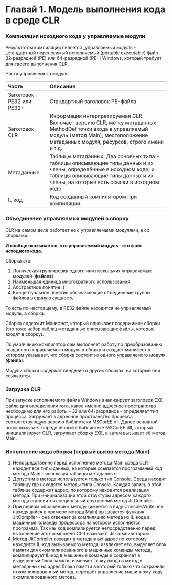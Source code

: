 # Главай 1. Модель выполнения кода в среде CLR

### Компиляция исходного кода у управляемые модули

Результатом компиляции является _управляемый модуль - _стандартный переносимый  исполняемый \(portable executable\) файл 32-разрядной \(PE\) или 64-разрядной \(PE+\) Windows, который требует для своего выполнения CLR.

Части управляемого модуля

| Часть | Описание |
| :--- | :--- |
| Заголовок PE32 или PE32+ | Стандартный заголовок PE-файла |
| Заголовок CLR | Информация интерпретируемая CLR.  Включает версию CLR, метку метаданных MethodDef точки входа в управляемый модуль \(метод Main\), местоположение метаданных модуля, ресурсов, строго имени и т.д. |
| Метаданные | Таблицы метаданных. Два основных типа - таблицы описывающие типы данных и их члены, определённые в исходном коде, и таблицы описывающие типы данных и их члены, на которые есть ссылки в исходном коде. |
| IL код | Код созданный компилятором при компиляции. |

### Объединение управляемых модулей в сборку

CLR на самом деле работает не с управляемыми модулями, а со сборками.

**И вообще оказывается, что управляемый модуль - это файл исходного кода.**

Сборка это:

1. Логическая группировка одного или нескольких управляемых модулей \(**файлов**\)
2. Наименьшая единица многократного использования
3. Абстрактное понятие :\)
4. Концептуальное понятие обозначающие объединение группы файлов в единую сущность

То есть по-настоящему, в PE32 файле находится не управляемый модуль, а сборка.

Сборка содержит Манифест, который описывает содержимое сборки \(это тоже набор таблиц метаданных описывающих файлы, которые входят в сборку\).

По умолчанию компилятор сам выполняет работу по преобразованию созданного управляемого модуля в сборку и создает манифест в котором указывает, что сборка состоит из одного управляемого модуля \(**файла**\).

Модули сборки содержат сведения о других сборках, на которые они ссылаются.

### Загрузка CLR

При запуске исполняемого файла Windows анализирует заголовок EXE-файла для определения того, какое именно адресное пространство необходимо для его работы - 32 или 64-разрядное - определяет тип процесса. Загружает в адресное пространство  процесса соответствующую версию библиотеки MSCorEE.dll. Далее основной поток вызывает определённый в библиотеке MSCorEE.dll, который инициализирует CLR, загружает сборку EXE, а затем вызывает её метод Main.

### Исполнение кода сборки \(первый вызов метода Main\)

1. Непосредственно перед исполнение метода Main среда CLR находит все типы данных, на которые ссылается программный код метода Main - используя таблицы метаданных.
2. Допустим в методе используется только тип Console. Среда находит таблицу где находятся методы типа Console. Каждая запись в этой таблице содержит адрес, по которому находится реализация метода. При инициализации этой структуры адресом каждого метода становится специальный внутренний метод JitCompiler.
3. При первом обращении к методу \(имеется в виду Console.WriteLine находящийся в примере метода Main\) вызывается функция JitCompiler - она отвечает за компиляцию метода из IL-кода в машинные команды процессора на котором исполняется программа. Так как код компилируется непосредственно перед выполнение этот компонент CLR называют Jit-компилятором.
4. Метод JitCompiler находит в метаданных адрес по которому находится IL-код вызываемого метода, извлекает его, выделяет блок памяти для скомпилированного в машинные команды метода, компилириует IL-код в машинные команды и сохраняет в выделенный блок памяти, изменяет точку входа в метод в метаданных на адрес блока памяти в который только что сохранили откомпилированный метод, передаёт управление машинному коду скомпилированного метода.



